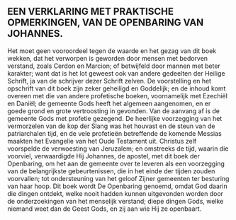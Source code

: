 ## EEN VERKLARING MET PRAKTISCHE OPMERKINGEN, VAN DE OPENBARING VAN JOHANNES.

Het moet geen vooroordeel tegen de waarde en het gezag van dit boek wekken, dat het verworpen is geworden door mensen met bedorven verstand, zoals Cerdon en Marcion; of betwijfeld door mannen met beter karakter; want dat is het lot geweest ook van andere gedeelten der Heilige Schrift, ja van de schrijver dezer Schrift zelven. De voorstelling en het opschrift van dit boek zijn zeker geheiligd en Goddelijk; en de inhoud komt overeen met die van andere profetische boeken, voornamelijk met Ezechiël en Daniël; de gemeente Gods heeft het algemeen aangenomen, en er goede grond en grote vertroosting in gevonden. Van de aanvang af is de gemeente Gods met profetie gezegend. De heerlijke voorzegging van het vermorzelen van de kop der Slang was het houvast en de steun van de patriarchalen tijd, en de vele profetieën betreffende de komende Messias maakten het Evangelie van het Oude Testament uit. Christus zelf voorspelde de verwoesting van Jeruzalem; en omstreeks de tijd, waarin die voorviel, verwaardigde Hij Johannes, de apostel, met dit boek der Openbaring, om het aan de gemeente over te leveren als een voorzegging van de belangrijkste gebeurtenissen, die in het einde der tijden zouden voorvallen; tot ondersteuning van het geloof Zijner gemeenten ter besturing van haar hoop. Dit boek wordt De Openbaring genoemd, omdat God daarin die dingen ontdekt, welke nooit hadden kunnen uitgevonden worden door de onderzoekingen van het menselijk verstand; diepe dingen Gods, welke niemand weet dan de Geest Gods, en zij aan wie Hij ze openbaart. 
